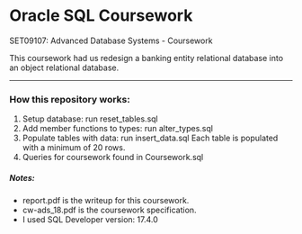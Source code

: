 # Oracle SQL Coursework
SET09107: Advanced Database Systems - Coursework

This coursework had us redesign a banking entity relational database into an object relational database. 

----------------

### How this repository works: 

1. Setup database: run reset_tables.sql 
2. Add member functions to types: run alter_types.sql 
3. Populate tables with data: run insert_data.sql 
Each table is populated with a minimum of 20 rows.
4. Queries for coursework found in Coursework.sql



##### Notes: 
* report.pdf is the writeup for this coursework. 
* cw-ads_18.pdf is the coursework specification. 
* I used SQL Developer version: 17.4.0
